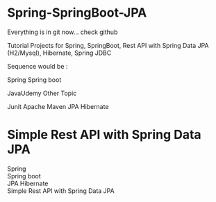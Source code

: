 # Spring-SpringBoot-JPA

Everything is in git now... check github 

Tutorial Projects for Spring, SpringBoot, Rest API with Spring Data JPA (H2/Mysql), Hibernate, Spring JDBC

Sequence would be : 

Spring 
Spring boot

JavaUdemy Other Topic 

Junit
Apache Maven 
JPA Hibernate

Simple Rest API with Spring Data JPA
=======
Spring     
Spring boot     
JPA Hibernate        
Simple Rest API with Spring Data JPA            
